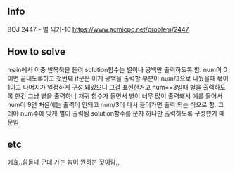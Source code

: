 ## Info
BOJ 2447 - 별 찍기-10 https://www.acmicpc.net/problem/2447

## How to solve

main에서 이중 반복묵을 돌려 solution함수는 별이나 공백만 출력하도록 함. num이 0이면 끝내도록하고 첫번째 if문은 이게 공백을 출력할 부분이 num/3으로 나눴을때 몫이 1이고 나머지가 일정하게 구성 돼있으니 그걸 표현한거고 num==3일때 별을 출력하도록 한건 그냥 별을 출력하니 재귀 함수가 돌면서 별이 너무 많이 출력돼서 예를 들어서 num이 9면 처음에는 출력이 안돼고 num/3이 다시 들어가면 출력 되는 식으로 함. 그래야 num수에 맞게 별이 출력됨 solution함수를 문자 하나만 출력하도록 구성헀기 때문임


## etc

에효..힘들다 군대 가는 놈이 뭔하는 짓이람,,
